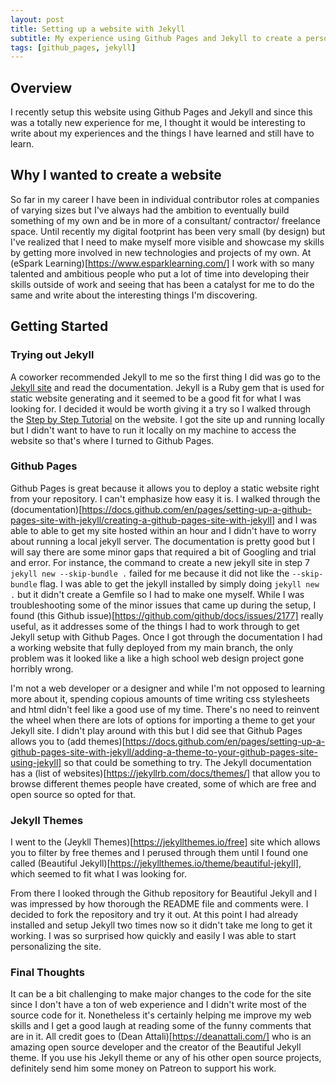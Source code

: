```yaml
---
layout: post
title: Setting up a website with Jekyll
subtitle: My experience using Github Pages and Jekyll to create a personal website.
tags: [github_pages, jekyll]
---
```


## Overview
I recently setup this website using Github Pages and Jekyll and since this was a totally new experience for me, I thought it would be interesting to write about my experiences and the things I have learned and still have to learn.

## Why I wanted to create a website
So far in my career I have been in individual contributor roles at companies of varying sizes but I've always had the ambition to eventually build something of my own and be in more of a consultant/ contractor/ freelance space. Until recently my digital footprint has been very small (by design) but I've realized that I need to make myself more visible and showcase my skills by getting more involved in new technologies and projects of my own. At (eSpark Learning)[https://www.esparklearning.com/] I work with so many talented and ambitious people who put a lot of time into developing their skills outside of work and seeing that has been a catalyst for me to do the same and write about the interesting things I'm discovering.

## Getting Started
### Trying out Jekyll
A coworker recommended Jekyll to me so the first thing I did was go to the [Jekyll site](https://jekyllrb.com/docs/) and read the documentation. Jekyll is a Ruby gem that is used for static website generating and it seemed to be a good fit for what I was looking for. I decided it would be worth giving it a try so I walked through the [Step by Step Tutorial](https://jekyllrb.com/docs/step-by-step/01-setup/) on the website. I got the site up and running locally but I didn't want to have to run it locally on my machine to access the website so that's where I turned to Github Pages.

### Github Pages
Github Pages is great because it allows you to deploy a static website right from your repository. I can't emphasize how easy it is. I walked through the (documentation)[https://docs.github.com/en/pages/setting-up-a-github-pages-site-with-jekyll/creating-a-github-pages-site-with-jekyll] and I was able to able to get my site hosted within an hour and I didn't have to worry about running a local jekyll server. The documentation is pretty good but I will say there are some minor gaps that required a bit of Googling and trial and error. For instance, the command to create a new jekyll site in step 7 ```jekyll new --skip-bundle .``` failed for me because it did not like the ```--skip-bundle``` flag. I was able to get the jekyll installed by simply doing ```jekyll new .``` but it didn't create a Gemfile so I had to make one myself. While I was troubleshooting some of the minor issues that came up during the setup, I found (this Github issue)[https://github.com/github/docs/issues/2177] really useful, as it addresses some of the things I had to work through to get Jekyll setup with Github Pages. Once I got through the documentation I had a working website that fully deployed from my main branch, the only problem was it looked like a like a high school web design project gone horribly wrong.

I'm not a web developer or a designer and while I'm not opposed to learning more about it, spending copious amounts of time writing css stylesheets and html didn't feel like a good use of my time. There's no need to reinvent the wheel when there are lots of options for importing a theme to get your Jekyll site. I didn't play around with this but I did see that Github Pages allows you to (add themes)[https://docs.github.com/en/pages/setting-up-a-github-pages-site-with-jekyll/adding-a-theme-to-your-github-pages-site-using-jekyll] so that could be something to try. The Jekyll documentation has a (list of websites)[https://jekyllrb.com/docs/themes/] that allow you to browse different themes people have created, some of which are free and open source so opted for that.

### Jekyll Themes
I went to the (Jeykll Themes)[https://jekyllthemes.io/free] site which allows you to filter by free themes and I perused through them until I found one called (Beautiful Jekyll)[https://jekyllthemes.io/theme/beautiful-jekyll], which seemed to fit what I was looking for. 

From there I looked through the Github repository for Beautiful Jekyll and I was impressed by how thorough the README file and comments were. I decided to fork the repository and try it out. At this point I had already installed and setup Jekyll two times now so it didn't take me long to get it working. I was so surprised how quickly and easily I was able to start personalizing the site. 

### Final Thoughts
It can be a bit challenging to make major changes to the code for the site since I don't have a ton of web experience and I didn't write most of the source code for it. Nonetheless it's certainly helping me improve my web skills and I get a good laugh at reading some of the funny comments that are in it. All credit goes to (Dean Attali)[https://deanattali.com/] who is an amazing open source developer and the creator of the Beautiful Jekyll theme. If you use his Jekyll theme or any of his other open source projects, definitely send him some money on Patreon to support his work.